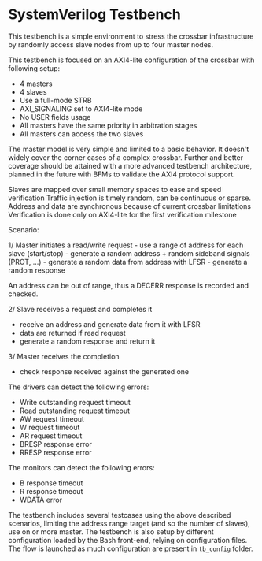 # SystemVerilog Testbench

This testbench is a simple environment to stress the crossbar infrastructure
by randomly access slave nodes from up to four master nodes.

This testbench is focused on an AXI4-lite configuration of the crossbar with
following setup:

- 4 masters
- 4 slaves
- Use a full-mode STRB
- AXI_SIGNALING set to AXI4-lite mode
- No USER fields usage
- All masters have the same priority in arbitration stages
- All masters can access the two slaves

The master model is very simple and limited to a basic behavior. It doesn't
widely cover the corner cases of a complex crossbar. Further and better
coverage should be attained with a more advanced testbench architecture,
planned in the future with BFMs to validate the AXI4 protocol support.

Slaves are mapped over small memory spaces to ease and speed verification
Traffic injection is timely random, can be continuous or sparse.
Address and data are synchronous because of current crossbar limitations
Verification is done only on AXI4-lite for the first verification milestone


Scenario:

1/ Master initiates a read/write request
    - use a range of address for each slave (start/stop)
    - generate a random address + random sideband signals (PROT, ...)
    - generate a random data from address with LFSR
    - generate a random response

An address can be out of range, thus a DECERR response is recorded and checked.

2/ Slave receives a request and completes it

- receive an address and generate data from it with LFSR
- data are returned if read request
- generate a random response and return it

3/ Master receives the completion

- check response received against the generated one


The drivers can detect the following errors:

- Write outstanding request timeout
- Read outstanding request timeout
- AW request timeout
- W request timeout
- AR request timeout
- BRESP response error
- RRESP response error

The monitors can detect the following errors:

- B response timeout
- R response timeout
- WDATA error

The testbench includes several testcases using the above described scenarios,
limiting the address range target (and so the number of slaves), use on or more
master. The testbench is also setup by different configuration loaded by the
Bash front-end, relying on configuration files. The flow is launched as much
configuration are present in `tb_config` folder.

